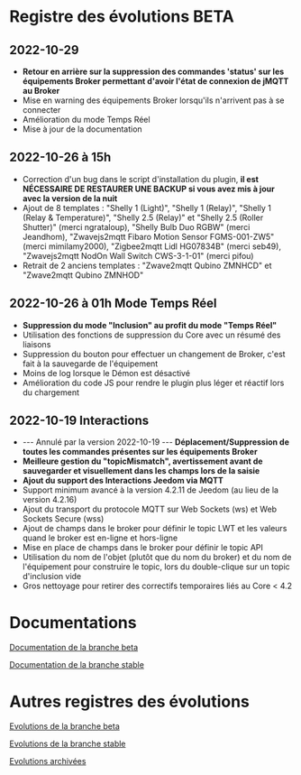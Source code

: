 # Registre des évolutions BETA

## 2022-10-29
 - **Retour en arrière sur la suppression des commandes 'status' sur les équipements Broker permettant d'avoir l'état de connexion de jMQTT au Broker**
 - Mise en warning des équipements Broker lorsqu'ils n'arrivent pas à se connecter
 - Amélioration du mode Temps Réel
 - Mise à jour de la documentation

## 2022-10-26 à 15h
 - Correction d'un bug dans le script d'installation du plugin, **il est NÉCESSAIRE DE RESTAURER UNE BACKUP si vous avez mis à jour avec la version de la nuit**
 - Ajout de 8 templates : "Shelly 1 (Light)", "Shelly 1 (Relay)", "Shelly 1 (Relay & Temperature)", "Shelly 2.5 (Relay)" et "Shelly 2.5 (Roller Shutter)" (merci ngrataloup), "Shelly Bulb Duo RGBW" (merci Jeandhom), "Zwavejs2mqtt Fibaro Motion Sensor FGMS-001-ZW5" (merci mimilamy2000), "Zigbee2mqtt Lidl HG07834B" (merci seb49), "Zwavejs2mqtt NodOn Wall Switch CWS-3-1-01" (merci pifou)
 - Retrait de 2 anciens templates : "Zwave2mqtt Qubino ZMNHCD" et "Zwave2mqtt Qubino ZMNHOD"

## 2022-10-26 à 01h Mode Temps Réel
 - **Suppression du mode "Inclusion" au profit du mode "Temps Réel"**
 - Utilisation des fonctions de suppression du Core avec un résumé des liaisons
 - Suppression du bouton pour effectuer un changement de Broker, c'est fait à la sauvegarde de l'équipement
 - Moins de log lorsque le Démon est désactivé
 - Amélioration du code JS pour rendre le plugin plus léger et réactif lors du chargement

## 2022-10-19 Interactions
 - --- Annulé par la version 2022-10-19 --- **Déplacement/Suppression de toutes les commandes présentes sur les équipements Broker**
 - **Meilleure gestion du "topicMismatch", avertissement avant de sauvegarder et visuellement dans les champs lors de la saisie**
 - **Ajout du support des Interactions Jeedom via MQTT**
 - Support minimum avancé à la version 4.2.11 de Jeedom (au lieu de la version 4.2.16)
 - Ajout du transport du protocole MQTT sur Web Sockets (ws) et Web Sockets Secure (wss)
 - Ajout de champs dans le broker pour définir le topic LWT et les valeurs quand le broker est en-ligne et hors-ligne
 - Mise en place de champs dans le broker pour définir le topic API
 - Utilisation du nom de l'objet (plutôt que du nom du broker) et du nom de l'équipement pour construire le topic, lors du double-clique sur un topic d'inclusion vide
 - Gros nettoyage pour retirer des correctifs temporaires liés au Core < 4.2


# Documentations

[Documentation de la branche beta](index_beta)

[Documentation de la branche stable](index)


# Autres registres des évolutions

[Evolutions de la branche beta](changelog_beta)

[Evolutions de la branche stable](changelog)

[Evolutions archivées](changelog_archived)
